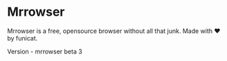 # Mrrowser

Mrrowser is a free, opensource browser without all that junk.
Made with ❤ by funicat.

Version - mrrowser beta 3
